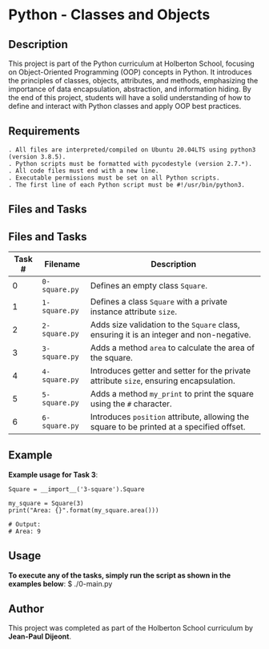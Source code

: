 # Python - Classes and Objects
## Description

This project is part of the Python curriculum at Holberton School, focusing on Object-Oriented Programming (OOP) concepts in Python. It introduces the principles of classes, objects, attributes, and methods, emphasizing the importance of data encapsulation, abstraction, and information hiding. By the end of this project, students will have a solid understanding of how to define and interact with Python classes and apply OOP best practices.
## Requirements

	. All files are interpreted/compiled on Ubuntu 20.04LTS using python3 (version 3.8.5).
	. Python scripts must be formatted with pycodestyle (version 2.7.*).
	. All code files must end with a new line.
	. Executable permissions must be set on all Python scripts.
	. The first line of each Python script must be #!/usr/bin/python3.

## Files and Tasks
## Files and Tasks

| Task # | Filename                   | Description                                                                                           |
|--------|----------------------------|-------------------------------------------------------------------------------------------------------|
| 0      | `0-square.py`              | Defines an empty class `Square`.                                                                      |
| 1      | `1-square.py`              | Defines a class `Square` with a private instance attribute `size`.                                     |
| 2      | `2-square.py`              | Adds size validation to the `Square` class, ensuring it is an integer and non-negative.               |
| 3      | `3-square.py`              | Adds a method `area` to calculate the area of the square.                                             |
| 4      | `4-square.py`              | Introduces getter and setter for the private attribute `size`, ensuring encapsulation.                |
| 5      | `5-square.py`              | Adds a method `my_print` to print the square using the `#` character.                                 |
| 6      | `6-square.py`              | Introduces `position` attribute, allowing the square to be printed at a specified offset.             |

## Example

**Example usage for Task 3**:

	Square = __import__('3-square').Square

	my_square = Square(3)
	print("Area: {}".format(my_square.area()))

	# Output:
	# Area: 9

## Usage

**To execute any of the tasks, simply run the script as shown in the examples below**:
	$ ./0-main.py

## Author

This project was completed as part of the Holberton School curriculum by **Jean-Paul Dijeont**.
